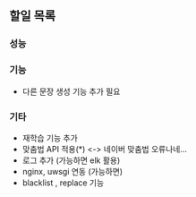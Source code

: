 ## 할일 목록

### 성능
### 기능
- 다른 문장 생성 기능 추가 필요
### 기타
- 재학습 기능 추가
- 맞춤법 API 적용(*) <-> 네이버 맞춤법 오류나네...
- 로그 추가 (가능하면 elk 활용)
- nginx, uwsgi 연동 (가능하면)
- blacklist , replace 기능